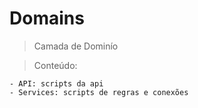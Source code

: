 # Domains

> Camada de Dominío

> Conteúdo:

    - API: scripts da api
    - Services: scripts de regras e conexões